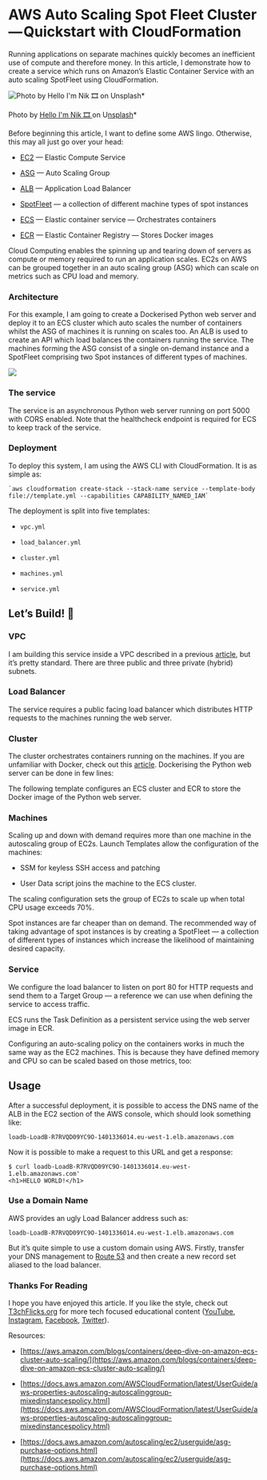 
# AWS Auto Scaling Spot Fleet Cluster — Quickstart with CloudFormation

Running applications on separate machines quickly becomes an inefficient use of compute and therefore money. In this article, I demonstrate how to create a service which runs on Amazon’s Elastic Container Service with an auto scaling SpotFleet using CloudFormation.

![Photo by [Hello I'm Nik 🎞 ](https://unsplash.com/@helloimnik?utm_source=medium&utm_medium=referral)on U[nsplash](https://unsplash.com?utm_source=medium&utm_medium=referral)](https://cdn-images-1.medium.com/max/5184/0*qBk48TLqhA4e-ZO0)*

Photo by [Hello I'm Nik 🎞 ](https://unsplash.com/@helloimnik?utm_source=medium&utm_medium=referral)on U[nsplash](https://unsplash.com?utm_source=medium&utm_medium=referral)*

Before beginning this article, I want to define some AWS lingo. Otherwise, this may all just go over your head:

* [EC2](https://docs.aws.amazon.com/ec2/index.html) — Elastic Compute Service

* [ASG](https://docs.aws.amazon.com/autoscaling/ec2/userguide/AutoScalingGroup.html) — Auto Scaling Group

* [ALB](https://docs.aws.amazon.com/elasticloadbalancing/latest/application/application-load-balancer-tutorials.html) — Application Load Balancer

* [SpotFleet](https://docs.aws.amazon.com/AWSEC2/latest/UserGuide/spot-fleet.html) — a collection of different machine types of spot instances

* [ECS](https://docs.aws.amazon.com/AmazonECS/latest/developerguide/Welcome.html) — Elastic container service — Orchestrates containers

* [ECR](https://docs.aws.amazon.com/AmazonECS/latest/developerguide/private-auth-container-instances.html) — Elastic Container Registry — Stores Docker images

Cloud Computing enables the spinning up and tearing down of servers as compute or memory required to run an application scales. EC2s on AWS can be grouped together in an auto scaling group (ASG) which can scale on metrics such as CPU load and memory.

### Architecture

For this example, I am going to create a Dockerised Python web server and deploy it to an ECS cluster which auto scales the number of containers whilst the ASG of machines it is running on scales too. An ALB is used to create an API which load balances the containers running the service. The machines forming the ASG consist of a single on-demand instance and a SpotFleet comprising two Spot instances of different types of machines.

![](https://cdn-images-1.medium.com/max/2000/1*gzezyNoLlVE2XFvh7YucqQ.png)

### The service

The service is an asynchronous Python web server running on port 5000 with CORS enabled. Note that the healthcheck endpoint is required for ECS to keep track of the service.



### Deployment

To deploy this system, I am using the AWS CLI with CloudFormation. It is as simple as:

    `aws cloudformation create-stack --stack-name service --template-body file://template.yml --capabilities CAPABILITY_NAMED_IAM`

The deployment is split into five templates:

* `vpc.yml`

* `load_balancer.yml` 

* `cluster.yml`

* `machines.yml`

* `service.yml`

## Let’s Build! 🔩

### VPC

I am building this service inside a VPC described in a previous [article](https://medium.com/@t3chflicks/virtual-private-cloud-on-aws-quickstart-with-cloudformation-4583109b2433), but it’s pretty standard. There are three public and three private (hybrid) subnets.

### Load Balancer

The service requires a public facing load balancer which distributes HTTP requests to the machines running the web server.



### Cluster

The cluster orchestrates containers running on the machines. If you are unfamiliar with Docker, check out this [article](https://medium.com/@t3chflicks/home-devops-pipeline-a-junior-engineers-tale-1-4-336ed07a6ec0). Dockerising the Python web server can be done in few lines:



The following template configures an ECS cluster and ECR to store the Docker image of the Python web server.



### Machines

Scaling up and down with demand requires more than one machine in the autoscaling group of EC2s. Launch Templates allow the configuration of the machines:

* SSM for keyless SSH access and patching

* User Data script joins the machine to the ECS cluster.



The scaling configuration sets the group of EC2s to scale up when total CPU usage exceeds 70%.



Spot instances are far cheaper than on demand. The recommended way of taking advantage of spot instances is by creating a SpotFleet — a collection of different types of instances which increase the likelihood of maintaining desired capacity.



### Service

We configure the load balancer to listen on port 80 for HTTP requests and send them to a Target Group — a reference we can use when defining the service to access traffic.



ECS runs the Task Definition as a persistent service using the web server image in ECR.



Configuring an auto-scaling policy on the containers works in much the same way as the EC2 machines. This is because they have defined memory and CPU so can be scaled based on those metrics, too:



## Usage

After a successful deployment, it is possible to access the DNS name of the ALB in the EC2 section of the AWS console, which should look something like:

    loadb-LoadB-R7RVQD09YC9O-1401336014.eu-west-1.elb.amazonaws.com

Now it is possible to make a request to this URL and get a response:

    $ curl loadb-LoadB-R7RVQD09YC9O-1401336014.eu-west-1.elb.amazonaws.com'
    <h1>HELLO WORLD!</h1>

### Use a Domain Name

AWS provides an ugly Load Balancer address such as:

    loadb-LoadB-R7RVQD09YC9O-1401336014.eu-west-1.elb.amazonaws.com

But it’s quite simple to use a custom domain using AWS. Firstly, transfer your DNS management to [Route 53](https://aws.amazon.com/route53/) and then create a new record set aliased to the load balancer.

### Thanks For Reading

I hope you have enjoyed this article. If you like the style, check out [T3chFlicks.org](https://t3chflicks.org/Projects/aws-quickstart-series) for more tech focused educational content ([YouTube](https://www.youtube.com/channel/UC0eSD-tdiJMI5GQTkMmZ-6w), [Instagram](https://www.instagram.com/t3chflicks/), [Facebook](https://www.facebook.com/t3chflicks), [Twitter](https://twitter.com/t3chflicks)).



Resources:

* [https://aws.amazon.com/blogs/containers/deep-dive-on-amazon-ecs-cluster-auto-scaling/](https://aws.amazon.com/blogs/containers/deep-dive-on-amazon-ecs-cluster-auto-scaling/)

* [https://docs.aws.amazon.com/AWSCloudFormation/latest/UserGuide/aws-properties-autoscaling-autoscalinggroup-mixedinstancespolicy.html](https://docs.aws.amazon.com/AWSCloudFormation/latest/UserGuide/aws-properties-autoscaling-autoscalinggroup-mixedinstancespolicy.html)

* [https://docs.aws.amazon.com/autoscaling/ec2/userguide/asg-purchase-options.html](https://docs.aws.amazon.com/autoscaling/ec2/userguide/asg-purchase-options.html)